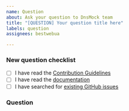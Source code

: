 ```yaml
---
name: Question
about: Ask your question to DnsMock team
title: "[QUESTION] Your question title here"
labels: question
assignees: bestwebua

---
```


<!-- Thanks for helping to make DnsMock better! Before submit your question, please make sure to check the following boxes by putting an x in the [ ] (don't: [x ], [ x], do: [x]) -->

### New question checklist

- [ ] I have read the [Contribution Guidelines](https://github.com/mocktools/go-smtp-mock/blob/master/CONTRIBUTING.md)
- [ ] I have read the [documentation](https://github.com/mocktools/go-smtp-mock/blob/master/README.md)
- [ ] I have searched for [existing GitHub issues](https://github.com/mocktools/go-smtp-mock/issues)

<!-- Please use next pattern for your question title: [QUESTION] Your question title here -->

### Question

<!-- Your question context here -->
